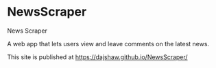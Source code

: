 # NewsScraper
News Scraper

A web app that lets users view and leave comments on the latest news.

This site is published at https://dajshaw.github.io/NewsScraper/

